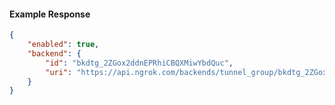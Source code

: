 <!-- Code generated for API Clients. DO NOT EDIT. -->

#### Example Response

```json
{
	"enabled": true,
	"backend": {
		"id": "bkdtg_2ZGox2ddnEPRhiCBQXMiwYbdQuc",
		"uri": "https://api.ngrok.com/backends/tunnel_group/bkdtg_2ZGox2ddnEPRhiCBQXMiwYbdQuc"
	}
}
```
